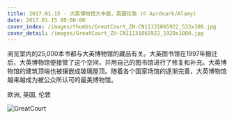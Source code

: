 ```yaml
---
title: 2017.01.15 - 大英博物馆大中庭，英国伦敦 (© Aardvark/Alamy)
date: 2017.01.15 00:00:00
cover_index: /images/thumbs/GreatCourt_ZH-CN11131065922_533x300.jpg
cover_detail: /images/GreatCourt_ZH-CN11131065922_1920x1080.jpg
---
```


阅览室内的25,000本书都与大英博物馆的藏品有关。大英图书馆在1997年搬迁后，大英博物馆便接管了这个空间，并用自己的图书馆进行了修复和补充。大英博物馆的建筑顶端也被镶嵌成玻璃屋顶。随着各个国家场馆的逐渐完善，大英博物馆越来越成为被公众所认可的最美博物馆。

欧洲, 英国, 伦敦

![GreatCourt](/images/GreatCourt_ZH-CN11131065922_1920x1080.jpg)

